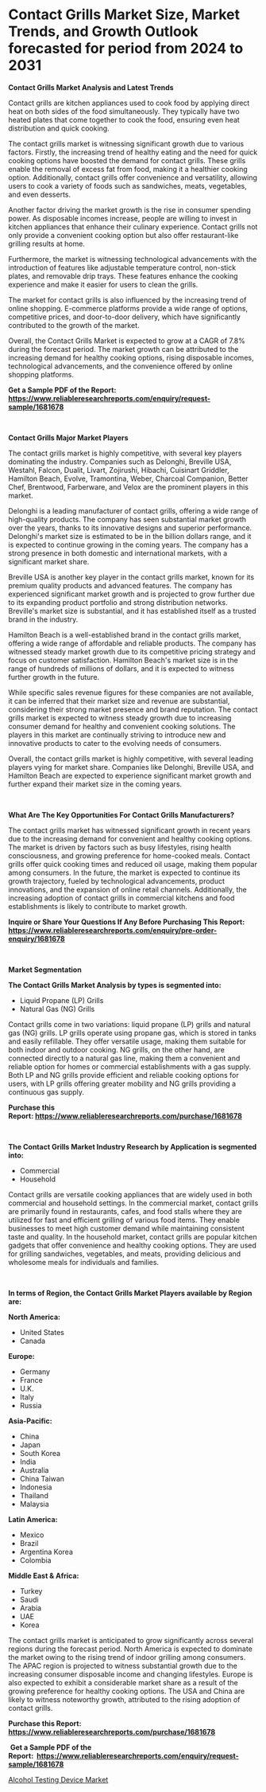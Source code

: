 <p><h1>Contact Grills Market Size, Market Trends, and Growth Outlook forecasted for period from 2024 to 2031</h1></p><p><strong>Contact Grills Market Analysis and Latest Trends</strong></p>
<p><p>Contact grills are kitchen appliances used to cook food by applying direct heat on both sides of the food simultaneously. They typically have two heated plates that come together to cook the food, ensuring even heat distribution and quick cooking.</p><p>The contact grills market is witnessing significant growth due to various factors. Firstly, the increasing trend of healthy eating and the need for quick cooking options have boosted the demand for contact grills. These grills enable the removal of excess fat from food, making it a healthier cooking option. Additionally, contact grills offer convenience and versatility, allowing users to cook a variety of foods such as sandwiches, meats, vegetables, and even desserts.</p><p>Another factor driving the market growth is the rise in consumer spending power. As disposable incomes increase, people are willing to invest in kitchen appliances that enhance their culinary experience. Contact grills not only provide a convenient cooking option but also offer restaurant-like grilling results at home.</p><p>Furthermore, the market is witnessing technological advancements with the introduction of features like adjustable temperature control, non-stick plates, and removable drip trays. These features enhance the cooking experience and make it easier for users to clean the grills.</p><p>The market for contact grills is also influenced by the increasing trend of online shopping. E-commerce platforms provide a wide range of options, competitive prices, and door-to-door delivery, which have significantly contributed to the growth of the market.</p><p>Overall, the Contact Grills Market is expected to grow at a CAGR of 7.8% during the forecast period. The market growth can be attributed to the increasing demand for healthy cooking options, rising disposable incomes, technological advancements, and the convenience offered by online shopping platforms.</p></p>
<p><strong>Get a Sample PDF of the Report:&nbsp; <a href="https://www.reliableresearchreports.com/enquiry/request-sample/1681678">https://www.reliableresearchreports.com/enquiry/request-sample/1681678</a></strong></p>
<p>&nbsp;</p>
<p><strong>Contact Grills Major Market Players</strong></p>
<p><p>The contact grills market is highly competitive, with several key players dominating the industry. Companies such as Delonghi, Breville USA, Westahl, Falcon, Dualit, Livart, Zojirushi, Hibachi, Cuisinart Griddler, Hamilton Beach, Evolve, Tramontina, Weber, Charcoal Companion, Better Chef, Brentwood, Farberware, and Velox are the prominent players in this market.</p><p>Delonghi is a leading manufacturer of contact grills, offering a wide range of high-quality products. The company has seen substantial market growth over the years, thanks to its innovative designs and superior performance. Delonghi's market size is estimated to be in the billion dollars range, and it is expected to continue growing in the coming years. The company has a strong presence in both domestic and international markets, with a significant market share.</p><p>Breville USA is another key player in the contact grills market, known for its premium quality products and advanced features. The company has experienced significant market growth and is projected to grow further due to its expanding product portfolio and strong distribution networks. Breville's market size is substantial, and it has established itself as a trusted brand in the industry.</p><p>Hamilton Beach is a well-established brand in the contact grills market, offering a wide range of affordable and reliable products. The company has witnessed steady market growth due to its competitive pricing strategy and focus on customer satisfaction. Hamilton Beach's market size is in the range of hundreds of millions of dollars, and it is expected to witness further growth in the future.</p><p>While specific sales revenue figures for these companies are not available, it can be inferred that their market size and revenue are substantial, considering their strong market presence and brand reputation. The contact grills market is expected to witness steady growth due to increasing consumer demand for healthy and convenient cooking solutions. The players in this market are continually striving to introduce new and innovative products to cater to the evolving needs of consumers.</p><p>Overall, the contact grills market is highly competitive, with several leading players vying for market share. Companies like Delonghi, Breville USA, and Hamilton Beach are expected to experience significant market growth and further expand their market size in the coming years.</p></p>
<p>&nbsp;</p>
<p><strong>What Are The Key Opportunities For Contact Grills Manufacturers?</strong></p>
<p><p>The contact grills market has witnessed significant growth in recent years due to the increasing demand for convenient and healthy cooking options. The market is driven by factors such as busy lifestyles, rising health consciousness, and growing preference for home-cooked meals. Contact grills offer quick cooking times and reduced oil usage, making them popular among consumers. In the future, the market is expected to continue its growth trajectory, fueled by technological advancements, product innovations, and the expansion of online retail channels. Additionally, the increasing adoption of contact grills in commercial kitchens and food establishments is likely to contribute to market growth.</p></p>
<p><strong>Inquire or Share Your Questions If Any Before Purchasing This Report: <a href="https://www.reliableresearchreports.com/enquiry/pre-order-enquiry/1681678">https://www.reliableresearchreports.com/enquiry/pre-order-enquiry/1681678</a></strong></p>
<p>&nbsp;</p>
<p><strong>Market Segmentation</strong></p>
<p><strong>The Contact Grills Market Analysis by types is segmented into:</strong></p>
<p><ul><li>Liquid Propane (LP) Grills</li><li>Natural Gas (NG) Grills</li></ul></p>
<p><p>Contact grills come in two variations: liquid propane (LP) grills and natural gas (NG) grills. LP grills operate using propane gas, which is stored in tanks and easily refillable. They offer versatile usage, making them suitable for both indoor and outdoor cooking. NG grills, on the other hand, are connected directly to a natural gas line, making them a convenient and reliable option for homes or commercial establishments with a gas supply. Both LP and NG grills provide efficient and reliable cooking options for users, with LP grills offering greater mobility and NG grills providing a continuous gas supply.</p></p>
<p><strong>Purchase this Report:&nbsp;<a href="https://www.reliableresearchreports.com/purchase/1681678">https://www.reliableresearchreports.com/purchase/1681678</a></strong></p>
<p>&nbsp;</p>
<p><strong>The Contact Grills Market Industry Research by Application is segmented into:</strong></p>
<p><ul><li>Commercial</li><li>Household</li></ul></p>
<p><p>Contact grills are versatile cooking appliances that are widely used in both commercial and household settings. In the commercial market, contact grills are primarily found in restaurants, cafes, and food stalls where they are utilized for fast and efficient grilling of various food items. They enable businesses to meet high customer demand while maintaining consistent taste and quality. In the household market, contact grills are popular kitchen gadgets that offer convenience and healthy cooking options. They are used for grilling sandwiches, vegetables, and meats, providing delicious and wholesome meals for individuals and families.</p></p>
<p>&nbsp;</p>
<p><strong>In terms of Region, the Contact Grills Market Players available by Region are:</strong></p>
<p>
    <p> <strong> North America: </strong>
        <ul>
            <li>United States</li>
            <li>Canada</li>
        </ul>
        </p> 
    <p> <strong> Europe: </strong>
        <ul>
            <li>Germany</li>
            <li>France</li>
            <li>U.K.</li>
            <li>Italy</li>
            <li>Russia</li>
        </ul>
        </p> 
    <p> <strong> Asia-Pacific: </strong>
        <ul>
            <li>China</li>
            <li>Japan</li>
            <li>South Korea</li>
            <li>India</li>
            <li>Australia</li>
            <li>China Taiwan</li>
            <li>Indonesia</li>
            <li>Thailand</li>
            <li>Malaysia</li>
        </ul>
        </p> 
    <p> <strong> Latin America: </strong>
        <ul>
            <li>Mexico</li>
            <li>Brazil</li>
            <li>Argentina Korea</li>
            <li>Colombia</li>
        </ul>
        </p> 
    <p> <strong> Middle East & Africa: </strong>
        <ul>
            <li>Turkey</li>
            <li>Saudi</li>
            <li>Arabia</li>
            <li>UAE</li>
            <li>Korea</li>
        </ul>
    </p>
    </p>
<p><p>The contact grills market is anticipated to grow significantly across several regions during the forecast period. North America is expected to dominate the market owing to the rising trend of indoor grilling among consumers. The APAC region is projected to witness substantial growth due to the increasing consumer disposable income and changing lifestyles. Europe is also expected to exhibit a considerable market share as a result of the growing preference for healthy cooking options. The USA and China are likely to witness noteworthy growth, attributed to the rising adoption of contact grills.</p></p>
<p><strong>Purchase this Report: <a href="https://www.reliableresearchreports.com/purchase/1681678">https://www.reliableresearchreports.com/purchase/1681678</a></strong></p>
<p>&nbsp;<strong>Get a Sample PDF of the Report:&nbsp;&nbsp;<a href="https://www.reliableresearchreports.com/enquiry/request-sample/1681678">https://www.reliableresearchreports.com/enquiry/request-sample/1681678</a></strong></p>
<p><strong></strong></p>
<p><p><a href="https://github.com/lbird53714/Market-Research-Report-List-2/blob/main/alcohol-testing-device-market.md">Alcohol Testing Device Market</a></p></p>